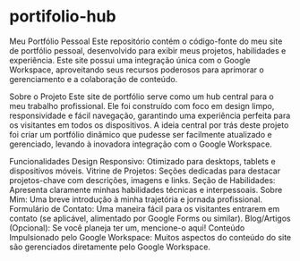 # portifolio-hub
Meu Portfólio Pessoal
Este repositório contém o código-fonte do meu site de portfólio pessoal, desenvolvido para exibir meus projetos, habilidades e experiência. Este site possui uma integração única com o Google Workspace, aproveitando seus recursos poderosos para aprimorar o gerenciamento e a colaboração de conteúdo.

Sobre o Projeto
Este site de portfólio serve como um hub central para o meu trabalho profissional. Ele foi construído com foco em design limpo, responsividade e fácil navegação, garantindo uma experiência perfeita para os visitantes em todos os dispositivos. A ideia central por trás deste projeto foi criar um portfólio dinâmico que pudesse ser facilmente atualizado e gerenciado, levando à inovadora integração com o Google Workspace.

Funcionalidades
Design Responsivo: Otimizado para desktops, tablets e dispositivos móveis.
Vitrine de Projetos: Seções dedicadas para destacar projetos-chave com descrições, imagens e links.
Seção de Habilidades: Apresenta claramente minhas habilidades técnicas e interpessoais.
Sobre Mim: Uma breve introdução à minha trajetória e jornada profissional.
Formulário de Contato: Uma maneira fácil para os visitantes entrarem em contato (se aplicável, alimentado por Google Forms ou similar).
Blog/Artigos (Opcional): Se você planeja ter um, mencione-o aqui!
Conteúdo Impulsionado pelo Google Workspace: Muitos aspectos do conteúdo do site são gerenciados diretamente pelo Google Workspace.
